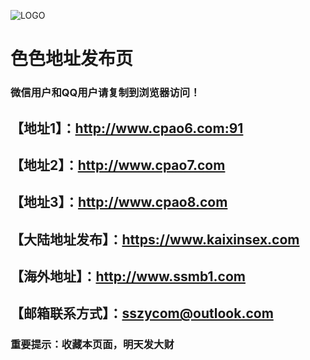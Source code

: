![LOGO](https://img4.uploadhouse.com/fileuploads/26711/2671125444f03c436557fdf4d79c37d105338010.png)
# 色色地址发布页
### 微信用户和QQ用户请复制到浏览器访问！
## 【地址1】：http://www.cpao6.com:91
## 【地址2】：http://www.cpao7.com
## 【地址3】：http://www.cpao8.com
## 【大陆地址发布】：https://www.kaixinsex.com
## 【海外地址】：http://www.ssmb1.com
## 【邮箱联系方式】：sszycom@outlook.com
### 重要提示：收藏本页面，明天发大财

